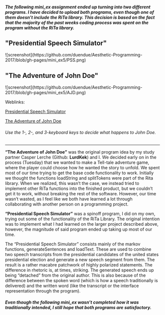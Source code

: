 <h5>The following mini_ex assignment ended up turning into two different programs. I have decided to upload both programs, even though one of them doesn’t include the RiTa library. This decision is based on the fact that the majority of the past weeks coding process was spent on the program without the RiTa library.</h5>

<h2>"Presidential Speech Simulator"</h2>
![screenshot](https://github.com/duendue/Aesthetic-Programming-2017/blob/gh-pages/mini_ex5/PSS.png)



<h2>"The Adventure of John Doe"</h2>
![screenshot](https://github.com/duendue/Aesthetic-Programming-2017/blob/gh-pages/mini_ex5/AJD.png)

Weblinks:

[Presidential Speech Simulator](https://duendue.github.io/Aesthetic-Programming-2017/mini_ex5/PresidentialSpeechSimulator/)

[The Adventure of John Doe](https://duendue.github.io/Aesthetic-Programming-2017/mini_ex5/The%20Adventure%20of%20John%20Doe/)
<h6> Use the 1-, 2-, and 3-keyboard keys to decide what happens to John Doe. </h6>

----------------------------------------------

**“The Adventure of John Doe”** was the original program idea by my study partner Casper Lerche (Github: **LurdKek**) and I. We decided early on in the process (Tuesday) that we wanted to make a Tell-tale adventure game, where the player could choose how he wanted the story to unfold. We spent most of our time trying to get the base code functionality to work. Initially we thought the functions loadString and splitTokens were part of the Rita library. When we realized, this wasn’t the case, we instead tried to implement other RiTa functions into the finished product, but we couldn’t get it to work, without breaking the rest of the software. However, our time wasn’t wasted, as I feel like we both 
have learned a lot through collaborating with another person on a programming project.


**“Presidential Speech Simulator”** was a spinoff program, I did on my own, trying out some of the functionality of the RiTa Library. The original intention was to implement what I had learned on the larger project described above, however, the magnitude of said program ended up taking up most of our time. 

The “Presidential Speech Simulator” consists mainly of the markov functions, generateSentences and loadText. These are used to combine two speech transcripts from the presidential candidates of the united states presidential election and generate a new speech segment from them. The result is a rather macabre patchwork of highly polarized statements. The difference in rhetoric is, at times, striking. The generated speech ends up being “detached” from the original author. This is also because of the difference between the spoken word (which is how a speech traditionally is delivered) and the written word (like the transcript or the interface representation through the program).

<h5>Even though the following mini_ex wasn’t completed how it was traditionally intended, I still hope that both programs are satisfactory.</h5>
